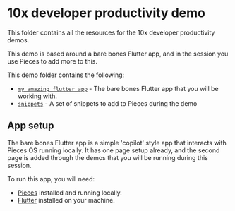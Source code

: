 # 10x developer productivity demo

This folder contains all the resources for the 10x developer productivity demos.

This demo is based around a bare bones Flutter app, and in the session you use Pieces to add more to this.

This demo folder contains the following:

- [`my_amazing_flutter_app`](./my_amazing_flutter_app) - The bare bones Flutter app that you will be working with.
- [`snippets`](./snippets) - A set of snippets to add to Pieces during the demo

## App setup

The bare bones Flutter app is a simple 'copilot' style app that interacts with Pieces OS running locally. It has one page setup already, and the second page is added through the demos that you will be running during this session.

To run this app, you will need:

- [Pieces](https://pieces.app) installed and running locally.
- [Flutter](https://flutter.dev) installed on your machine.
